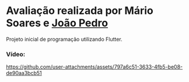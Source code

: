 <h1> Avaliação realizada por Mário Soares e <a href="https://github.com/jpedrolopes575" target="_self" rel="external">João Pedro</a> </h1>
Projeto inicial de programação utilizando Flutter.

<h3>Vídeo:</h3>

https://github.com/user-attachments/assets/797a6c51-3633-4fb5-be08-de90aa3bcb51




